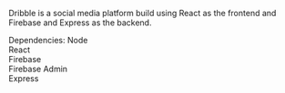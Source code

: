 Dribble is a social media platform build using React as the frontend and Firebase and Express as the backend.

Dependencies:
  Node <br />
  React <br />
  Firebase <br />
  Firebase Admin <br />
  Express<br />
  
